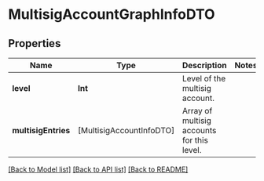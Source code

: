 # MultisigAccountGraphInfoDTO

## Properties
Name | Type | Description | Notes
------------ | ------------- | ------------- | -------------
**level** | **Int** | Level of the multisig account. | 
**multisigEntries** | [MultisigAccountInfoDTO] | Array of multisig accounts for this level. | 

[[Back to Model list]](../README.md#documentation-for-models) [[Back to API list]](../README.md#documentation-for-api-endpoints) [[Back to README]](../README.md)


